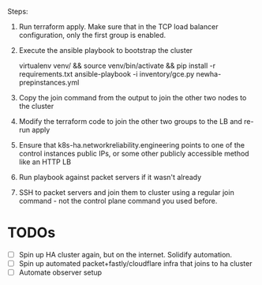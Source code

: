 Steps:

1. Run terraform apply. Make sure that in the TCP load balancer configuration, only the first group is enabled.

2. Execute the ansible playbook to bootstrap the cluster

    virtualenv venv/ && source venv/bin/activate && pip install -r requirements.txt
    ansible-playbook -i inventory/gce.py newha-prepinstances.yml

3. Copy the join command from the output to join the other two nodes to the cluster
4. Modify the terraform code to join the other two groups to the LB and re-run apply
5. Ensure that k8s-ha.networkreliability.engineering points to one of the control instances public IPs, or some other publicly accessible method like an HTTP LB
6. Run playbook against packet servers if it wasn't already
7. SSH to packet servers and join them to cluster using a regular join command - not the control plane command you used before.





# TODOs

- [ ] Spin up HA cluster again, but on the internet. Solidify automation.
- [ ] Spin up automated packet+fastly/cloudflare infra that joins to ha cluster
- [ ] Automate observer setup